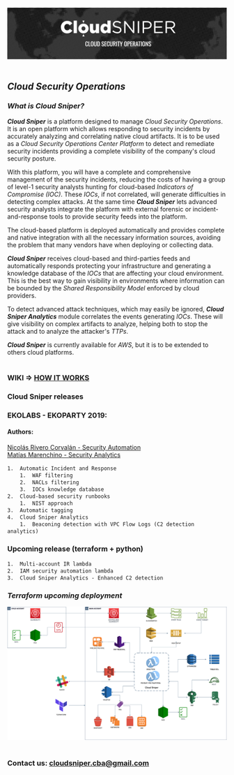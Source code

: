 ![alt text](images/logo.png "Cloud Sniper")
<br> </br>
## *Cloud Security Operations*

### *What is Cloud Sniper?*

***Cloud Sniper*** is a platform designed to manage *Cloud Security Operations*. It is an open platform which allows responding to security incidents by accurately analyzing and correlating native cloud artifacts. It is to be used as a *Cloud Security Operations Center Platform* to detect and remediate security incidents providing a complete visibility of the company's cloud security posture.

With this platform, you will have a complete and comprehensive management of the security incidents, reducing the costs of having a group of level-1 security analysts hunting for cloud-based *Indicators of Compromise (IOC)*. These *IOCs*, if not correlated, will generate difficulties in detecting complex attacks. At the same time ***Cloud Sniper*** lets advanced security analysts integrate the platform with external forensic or incident-and-response tools to provide security feeds into the platform.

The cloud-based platform is deployed automatically and provides complete and native integration with all the necessary information sources, avoiding the problem that many vendors have when deploying or collecting data.

***Cloud Sniper*** receives cloud-based and third-parties feeds and automatically responds protecting your infrastructure and generating a knowledge database of the *IOCs* that are affecting your cloud environment. This is the best way to gain visibility in environments where information can be bounded by the *Shared Responsibility Model* enforced by cloud providers.

To detect advanced attack techniques, which may easily be ignored, ***Cloud Sniper Analytics*** module correlates the events generating *IOCs*. These will give visibility on complex artifacts to analyze, helping both to stop the attack and to analyze the attacker's *TTPs*.

***Cloud Sniper*** is currently available for *AWS*, but it is to be extended to others cloud platforms.
<br> </br>

### WIKI => [HOW IT WORKS](wiki/WIKI.md)

### Cloud Sniper releases

###  EKOLABS - EKOPARTY 2019:

#### Authors:
 [Nicolás Rivero Corvalán - Security Automation](https://www.linkedin.com/in/riveronicolas/)  
 [Matías Marenchino - Security Analytics](https://www.linkedin.com/in/mlmarenchino/)

    1.  Automatic Incident and Response
        1.  WAF filtering
        2.  NACLs filtering
        3.  IOCs knowledge database 
    2.  Cloud-based security runbooks
        1.  NIST approach
    3.  Automatic tagging
    4.  Cloud Sniper Analytics
        1.  Beaconing detection with VPC Flow Logs (C2 detection analytics)

### Upcoming release (terraform + python)

    1.  Multi-account IR lambda
    2.  IAM security automation lambda
    3.  Cloud Sniper Analytics - Enhanced C2 detection

### *Terraform upcoming deployment*

![alt text](images/upcoming_deployment.png "Cloud Sniper")
<br> </br>

### Contact us: <cloudsniper.cba@gmail.com>
